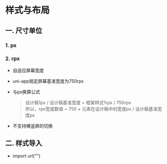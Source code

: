 # 样式与布局

## 一. 尺寸单位
### 1. px

### 2. rpx
* 自适应屏幕宽度
* uni-app规定屏幕基准宽度为750rpx
* 与px换算公式
	> 设计稿1px / 设计稿基准宽度 = 框架样式1rpx / 750rpx <br>
	> 所以，rpx宽度数值 = 750 × 元素在设计稿中的宽度px / 设计稿基准宽度px

* 不支持横竖屏的切换

## 二. 样式导入

* import url("")
<comment/>